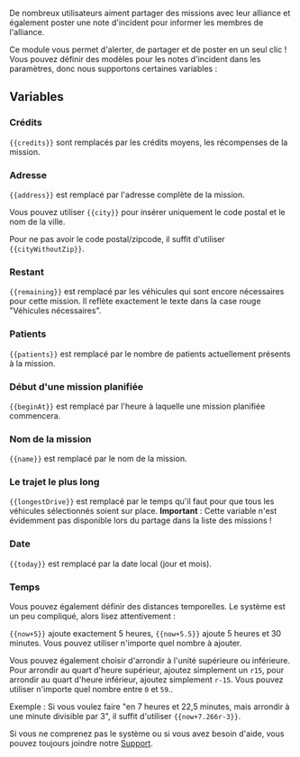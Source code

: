 De nombreux utilisateurs aiment partager des missions avec leur alliance et également poster une note d'incident pour informer les membres de l'alliance.

Ce module vous permet d'alerter, de partager et de poster en un seul clic ! Vous pouvez définir des modèles pour les notes d'incident dans les paramètres, donc nous supportons certaines variables :

## Variables

### Crédits

<code><span>{{</span>credits<span>}}</span></code> sont remplacés par les crédits moyens, les récompenses de la mission.

### Adresse

<code><span>{{</span>address<span>}}</span></code> est remplacé par l'adresse complète de la mission.

Vous pouvez utiliser <code><span>{{</span>city<span>}}</span></code> pour insérer uniquement le code postal et le nom de la ville.

Pour ne pas avoir le code postal/zipcode, il suffit d'utiliser <code><span>{{</span>cityWithoutZip<span>}}</span></code>.

### Restant

<code><span>{{</span>remaining<span>}}</span></code> est remplacé par les véhicules qui sont encore nécessaires pour cette mission. Il reflète exactement le texte dans la case rouge "Véhicules nécessaires".

### Patients

<code><span>{{</span>patients<span>}}</span></code> est remplacé par le nombre de patients actuellement présents à la mission.

### Début d'une mission planifiée

<code><span>{{</span>beginAt<span>}}</span></code> est remplacé par l'heure à laquelle une mission planifiée commencera.

### Nom de la mission

<code><span>{{</span>name<span>}}</span></code> est remplacé par le nom de la mission.

### Le trajet le plus long

<code><span>{{</span>longestDrive<span>}}</span></code> est remplacé par le temps qu'il faut pour que tous les véhicules sélectionnés soient sur place. **Important** : Cette variable n'est évidemment pas disponible lors du partage dans la liste des missions !

### Date

<code><span>{{</span>today<span>}}</span></code> est remplacé par la date local (jour et mois).

### Temps

Vous pouvez également définir des distances temporelles. Le système est un peu compliqué, alors lisez attentivement :

<code><span>{{</span>now+5<span>}}</span></code> ajoute exactement 5 heures, <code><span>{{</span>now+5.5<span>}}</span></code> ajoute 5 heures et 30 minutes. Vous pouvez utiliser n'importe quel nombre à ajouter.

Vous pouvez également choisir d'arrondir à l'unité supérieure ou inférieure. Pour arrondir au quart d'heure supérieur, ajoutez simplement un `r15`, pour arrondir au quart d'heure inférieur, ajoutez simplement `r-15`. Vous pouvez utiliser n'importe quel nombre entre `0` et `59`..

Exemple : Si vous voulez faire "en 7 heures et 22,5 minutes, mais arrondir à une minute divisible par 3", il suffit d'utiliser <code><span>{{</span>now+7.266r-3<span>}}</span></code>.

Si vous ne comprenez pas le système ou si vous avez besoin d'aide, vous pouvez toujours joindre notre [Support](/support.md).
